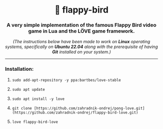<div align="center">

# 🐤 flappy-bird

### A very simple implementation of the famous Flappy Bird video game in Lua and the LÖVE game framework.

*(The instructions below have been made to work on **Linux** operating systems, specifically on **Ubuntu 22.04** along with the prerequisite of having **Git** installed on your system.)*

</div>

***

### Installation:

1. `sudo add-apt-repository -y ppa:bartbes/love-stable`

2. `sudo apt update`

3. `sudo apt install -y love`

4. `git clone [https://github.com/zahradnik-ondrej/pong-love.git](https://github.com/zahradnik-ondrej/flappy-bird-love.git)`

5. `love flappy-bird-love`
